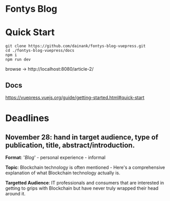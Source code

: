 # Fontys Blog

# Quick Start
```
git clone https://github.com/dainank/fontys-blog-vuepress.git
cd ./fontys-blog-vuepress/docs
npm i
npm run dev
```
browse -> http://localhost:8080/article-2/

## Docs
https://vuepress.vuejs.org/guide/getting-started.html#quick-start

# Deadlines
## November 28: hand in target audience, type of publication, title, abstract/introduction.
**Format**: '*Blog*'
	- personal experience
	- informal

**Topic**: Blockchain technology is often mentioned - Here's a comprehensive explanation of what 
Blockchain technology actually is.

**Targetted Audience**: IT professionals and consumers that are interested in getting to grips 
with Blockchain but have never truly wrapped their head around it.
